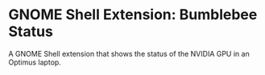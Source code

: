 # GNOME Shell Extension: Bumblebee Status

A GNOME Shell extension that shows the status of the NVIDIA GPU in an Optimus laptop.

